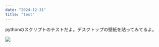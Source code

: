```yaml
---
date: "2024-12-31"
title: "test"
---
```


pythonのスクリプトのテストだよ。デスクトップの壁紙を貼ってみてるよ。

![](wallpaperflare.com_wallpaper.jpg)
